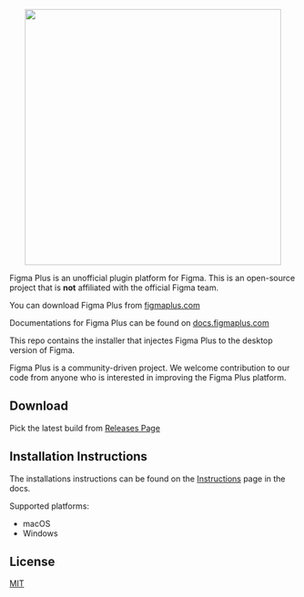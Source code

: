 
<p align="center">
<img src="https://user-images.githubusercontent.com/1207863/57219355-7bbff780-7000-11e9-8218-d0447d9e289e.png" height="450" />
</p>

Figma Plus is an unofficial plugin platform for Figma.  This is an open-source project that is **not** affiliated with the official Figma team.

You can download Figma Plus from [figmaplus.com](https://figmaplus.com)

Documentations for Figma Plus can be found on [docs.figmaplus.com](http://docs.figmaplus.com)

This repo contains the installer that injectes Figma Plus to the desktop version of Figma.

Figma Plus is a community-driven project. We welcome contribution to our code from anyone who is interested in improving the Figma Plus platform.

## Download	

Pick the latest build from [Releases Page](https://github.com/figma-plus/installer/releases)	
 
 
## Installation Instructions	

The installations instructions can be found on the [Instructions](https://docs.figmaplus.com/#/userGuide/installation) page in the docs.

Supported platforms:	
- macOS	
- Windows	

## License	

[MIT](LICENSE.md)

